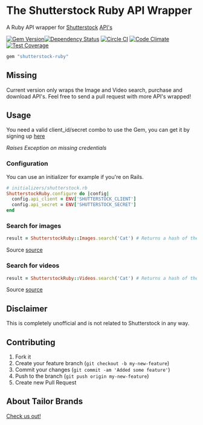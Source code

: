 The Shutterstock Ruby API Wrapper
===================

A Ruby API wrapper for [Shutterstock](http://www.shutterstock.com/) [API's](http://developers.shutterstock.com)

[![Gem Version](https://badge.fury.io/rb/shutterstock-ruby.svg)](http://badge.fury.io/rb/shutterstock-ruby)[![Dependency Status](https://gemnasium.com/TailorBrands/shutterstock-ruby.svg)](https://gemnasium.com/TailorBrands/shutterstock-ruby)
[![Circle CI](https://circleci.com/gh/TailorBrands/shutterstock-ruby/tree/master.svg?style=svg)](https://circleci.com/gh/TailorBrands/shutterstock-ruby/tree/master)  [![Code Climate](https://codeclimate.com/github/TailorBrands/shutterstock-ruby/badges/gpa.svg)](https://codeclimate.com/github/TailorBrands/shutterstock-ruby)  [![Test Coverage](https://codeclimate.com/github/TailorBrands/shutterstock-ruby/badges/coverage.svg)](https://codeclimate.com/github/TailorBrands/shutterstock-ruby)

```rb
gem "shutterstock-ruby"
```

## Missing

Current version only wraps the Image and Video search, purchase and download API's. Feel free to send a pull request with more API's wrapped!

## Usage

You need a valid client_id/secret combo to use the Gem, you can get it by signing up [here](http://developers.shutterstock.com)

*Raises Exception on missing credentials*

### Configuration
You can use an initializer for example if you're on Rails.
```rb
# initializers/shutterstock.rb
ShutterstockRuby.configure do |config|
  config.api_client = ENV['SHUTTERSTOCK_CLIENT']
  config.api_secret = ENV['SHUTTERSTOCK_SECRET']
end
```

### Search for images

```rb
result = ShutterstockRuby::Images.search('Cat') # Returns a hash of the parsed JSON result.
```
Source [source](https://developers.shutterstock.com/api/v2/images/search)

### Search for videos

```rb
result = ShutterstockRuby::Videos.search('Cat') # Returns a hash of the parsed JSON result.
```
Source [source](https://developers.shutterstock.com/api/v2/videos/search)

## Disclaimer

This is completely unofficial and is not related to Shutterstock in any way.

## Contributing

1. Fork it
2. Create your feature branch (`git checkout -b my-new-feature`)
3. Commit your changes (`git commit -am 'Added some feature'`)
4. Push to the branch (`git push origin my-new-feature`)
5. Create new Pull Request

## About Tailor Brands
[Check us out!](https://www.tailorbrands.com)
